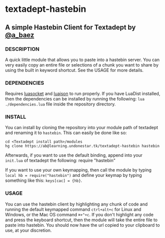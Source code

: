# textadept-hastebin
## A simple Hastebin Client for Textadept by [@a_baez](http://twitter.com/a_baez)

### DESCRIPTION
A quick little module that allows you to paste into a hastebin server. You
can very easily copy an entire file or selections of a chunk you want to share
by using the built in keyword shortcut. See the USAGE for more details.

### DEPENDENCIES
Requires [luasocket](http://w3.impa.br/~diego/software/luasocket/) and
[luajson](http://luaforge.net/projects/luajson/) to run properly. If you have
LuaDist installed, then the dependencies can be installed by running the
following: `lua ./dependencies.lua` file inside the repository directory.

### INSTALL
You can install by cloning the repository into your module path of textadept
and renaming it to `hastebin`. This can easily be done like so:

    cd <Textadept install path>/modules
    hg clone https://ab@learning.undonestar.tk/textadept-hastebin hastebin

Afterwards, if you want to use the default binding, append into your `init.lua`
of textadept the following:
    require "hastebin"

If you want to use your own keymapping, then call the module by typing
`local hb = require("hastebin")` and define your keymap by typing something
like this: `keys[cac] = {hb}`.

### USAGE
You can use the hastebin client by highlighting any chunk of code and running
the default keymapped command `ctrl+alt+c` for Linux and Windows, or the Mac OS
command `⌘+^+c`. If you don't highlight any code and press the keyboard
shortcut, then the module will take the entire file to paste into hastebin. You
should now have the url copied to your clipboard to use, at your discretion.
